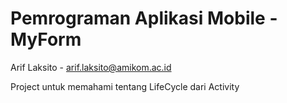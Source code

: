 # Pemrograman Aplikasi Mobile - MyForm
Arif Laksito - arif.laksito@amikom.ac.id

Project untuk memahami tentang LifeCycle dari Activity
